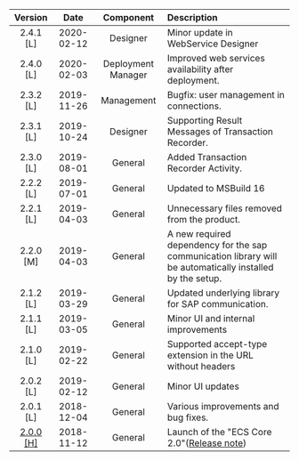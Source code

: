 |Version|Date    |Component   |Description|
|:-----:|:------:|:----------:|:----------|
|2.4.1 [L]|2020-02-12|Designer|Minor update in WebService Designer|
|2.4.0 [L]|2020-02-03|Deployment Manager|Improved web services availability after deployment.|
|2.3.2 [L]|2019-11-26|Management|Bugfix: user management in connections.|
|2.3.1 [L]|2019-10-24|Designer|Supporting Result Messages of Transaction Recorder.|
|2.3.0 [L]|2019-08-01|General|Added Transaction Recorder Activity.|
|2.2.2 [L]|2019-07-01|General|Updated to MSBuild 16|
|2.2.1 [L]|2019-04-03|General|Unnecessary files removed from the product.|
|2.2.0 [M]|2019-04-03|General|A new required dependency for the sap communication library will be automatically installed by the setup.|
|2.1.2 [L]|2019-03-29|General|Updated underlying library for SAP communication.|
|2.1.1 [L]|2019-03-05|General|Minor UI and internal improvements|
|2.1.0 [L]|2019-02-22|General|Supported accept-type extension in the URL without headers|
|2.0.2 [L]|2019-02-12|General|Minor UI updates|
|2.0.1 [L]|2018-12-04|General|Various improvements and bug fixes.|
|[2.0.0 [H]](https://kb.theobald-software.com/release-notes/ECSCore-2.0.0.html)|2018-11-12|General|Launch of the "ECS Core 2.0"([Release note](https://kb.theobald-software.com/release-notes/ECSCore-2.0.0.html))|
